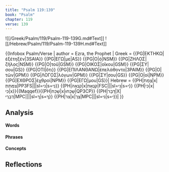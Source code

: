 ```yaml
---
title: "Psalm 119:139"
book: "Psalm"
chapter: 119
verse: 139
---
```

![[/Greek/Psalm/119/Psalm-119-139G.md#Text]]
![[/Hebrew/Psalm/119/Psalm-119-139H.md#Text]]

{{Infobox Psalm/Verse |
  author = Ezra, the Prophet |
  Greek = {{PG|ΕΚΤΗΚΩ|ἐξέτηξέν|3SAIA}} {{PG|ΕΓΩ|με|AS}} {{PG|Ο|ὁ|NSM}} {{PG|ΖΗΛΟΣ|ζῆλος|NSM}} {{PG|Ο|τοῦ|GSM}} {{PG|ΟΙΚΟΣ|οἴκου|GSM}} {{PG|ΣΥ|σου|GS}} {{PG|ΟΤΙ|ὅτι}} {{PG|ΕΠΙΛΑΝΘΑΝΩ|ἐπελάθοντο|3PAIM}} {{PG|Ο|τῶν|GPM}} {{PG|ΛΟΓΟΣ|λόγων|GPM}} {{PG|ΣΥ|σου|GS}} {{PG|Ο|οἱ|NPM}} {{PG|ΕΧΘΡΟΣ|ἐχθροί|NPM}} {{PG|ΕΓΩ|μου|GS}}|
  Hebrew = {{PH|צָמַת|x|צִמְּתַתְ|PP3FS|||sl=ני|s=נִי}} {{PH|קִנְאָה|x|קִנְאָתִ|FSC|||sl=ני|s=י}} {{PH|כִּי|x|כִּי|x}}{{Maqqef}}{{PH|שָׁכַח|x|שָׁכְחוּ|QP3CP}} {{PH|דָּבָר|X|דְבָרֶי|MPC||||sl=ךָ|s=ךָ}} {{PH|צר|x|צָרָ|MPC|||sl=ני|s=י}}׃|
}}

## Analysis

#### Words

#### Phrases

#### Concepts

## Reflections
